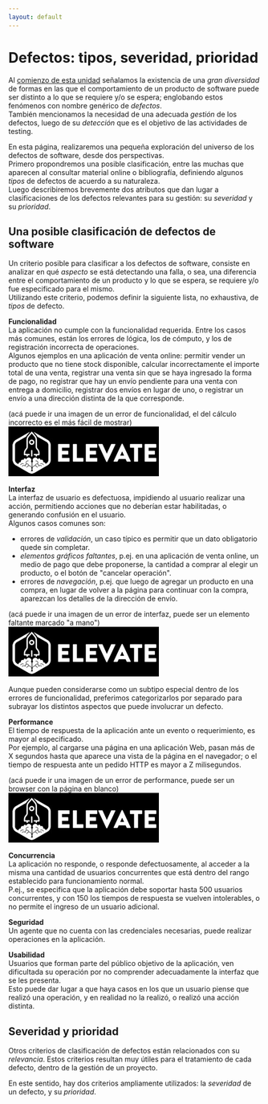```yaml
---
layout: default
---
```


# Defectos: tipos, severidad, prioridad
Al [comienzo de esta unidad](../errores-defectos) señalamos la existencia de una _gran diversidad_ de formas en las que el comportamiento de un producto de software puede ser distinto a lo que se requiere y/o se espera; englobando estos fenómenos con nombre genérico de _defectos_.  
También mencionamos la necesidad de una adecuada _gestión_ de los defectos, luego de su _detección_ que es el objetivo de las actividades de testing.

En esta página, realizaremos una pequeña exploración del universo de los  defectos de software, desde dos perspectivas.  
Primero propondremos una posible clasificación, entre las muchas que aparecen al consultar material online o bibliografía, definiendo algunos _tipos_ de defectos de acuerdo a su naturaleza.  
Luego describiremos brevemente dos atributos que dan lugar a clasificaciones de los defectos relevantes para su gestión: su _severidad_ y su _prioridad_.


## Una posible clasificación de defectos de software
Un criterio posible para clasificar a los defectos de software, consiste en analizar en qué _aspecto_ se está detectando una falla, o sea, una diferencia entre el comportamiento de un producto y lo que se espera, se requiere y/o fue especificado para el mismo.  
Utilizando este criterio, podemos definir la siguiente lista, no exhaustiva, de _tipos_ de defecto.

**Funcionalidad**  
La aplicación no cumple con la funcionalidad requerida. Entre los casos más comunes, están los errores de lógica, los de cómputo, y los de registración incorrecta de operaciones.  
Algunos ejemplos en una aplicación de venta online: permitir vender un producto que no tiene stock disponible, calcular incorrectamente el importe total de una venta, registrar una venta sin que se haya ingresado la forma de pago, no registrar que hay un envío pendiente para una venta con entrega a domicilio, registrar dos envíos en lugar de uno, o registrar un envío a una dirección distinta de la que corresponde.  

(acá puede ir una imagen de un error de funcionalidad, el del cálculo incorrecto es el más fácil de mostrar)  
![error de funcionalidad](../../images/logoelevate.jpg) 


**Interfaz**  
La interfaz de usuario es defectuosa, impidiendo al usuario realizar una acción, permitiendo acciones que no deberían estar habilitadas, o generando confusión en el usuario.  
Algunos casos comunes son: 
- errores de _validación_, un caso típico es permitir que un dato obligatorio quede sin completar.
- _elementos gráficos faltantes_, p.ej. en una aplicación de venta online, un medio de pago que debe proponerse, la cantidad a comprar al elegir un producto, o el botón de "cancelar operación".
- errores de _navegación_, p.ej. que luego de agregar un producto en una compra, en lugar de volver a la página para continuar con la compra, aparezcan los detalles de la dirección de envío.

(acá puede ir una imagen de un error de interfaz, puede ser un elemento faltante marcado "a mano")  
![error de interfaz](../../images/logoelevate.jpg) 

Aunque pueden considerarse como un subtipo especial dentro de los errores de funcionalidad, preferimos categorizarlos por separado para subrayar los distintos aspectos que puede involucrar un defecto.


**Performance**  
El tiempo de respuesta de la aplicación ante un evento o requerimiento, es mayor al especificado.  
Por ejemplo, al cargarse una página en una aplicación Web, pasan más de X segundos hasta que aparece una vista de la página en el navegador; o el tiempo de respuesta ante un pedido HTTP es mayor a Z milisegundos.

(acá puede ir una imagen de un error de performance, puede ser un browser con la página en blanco)  
![error de performance](../../images/logoelevate.jpg) 


**Concurrencia**  
La aplicación no responde, o responde defectuosamente, al acceder a la misma una cantidad de usuarios concurrentes que está dentro del rango establecido para funcionamiento normal.  
P.ej., se especifica que la aplicación debe soportar hasta 500 usuarios concurrentes, y con 150 los tiempos de respuesta se vuelven intolerables, o no permite el ingreso de un usuario adicional.


**Seguridad**  
Un agente que no cuenta con las credenciales necesarias, puede realizar operaciones en la aplicación.


**Usabilidad**  
Usuarios que forman parte del público objetivo de la aplicación, ven dificultada su operación por no comprender adecuadamente la interfaz que se les presenta.  
Esto puede dar lugar a que haya casos en los que un usuario piense que realizó una operación, y en realidad no la realizó, o realizó una acción distinta.


## Severidad y prioridad
Otros criterios de clasificación de defectos están relacionados con su _relevancia_. Estos criterios resultan muy útiles para el tratamiento de cada defecto, dentro de la gestión de un proyecto.

En este sentido, hay dos criterios ampliamente utilizados: la _severidad_ de un defecto, y su _prioridad_.


